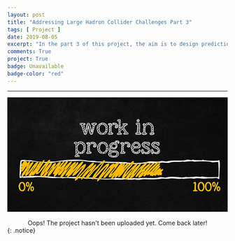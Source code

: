 ```yaml
---
layout: post
title: "Addressing Large Hadron Collider Challenges Part 3"
tags: [ Project ]
date: 2019-08-05
excerpt: "In the part 3 of this project, the aim is to design prediction model that will give best score (ROC AUC) and will meet the constraints of similar performance on simulated and real data (agreement check) decorrelation with the mass (correlation check)."
comments: True
project: True
badge: Unavailable
badge-color: "red"
---
```


---

![png](/assets/img/wip.jpg)
<center> Oops! The project hasn't been uploaded yet. Come back later! </center>
{: .notice}
